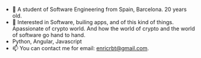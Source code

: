 - 👋 A student of Software Engineering from Spain, Barcelona. 20 years old.  
- 👀  Interested in Software, builing apps, and of this kind of things. Apassionate of crypto world. And how the world of crypto and the world of software go hand to hand.
- Python, Angular, Javascript
- 📫 You can contact me for email: enricrbt@gmail.com. 

<!---
EnricCoding/EnricCoding is a ✨ special ✨ repository because its `README.md` (this file) appears on your GitHub profile.
You can click the Preview link to take a look at your changes.
--->
